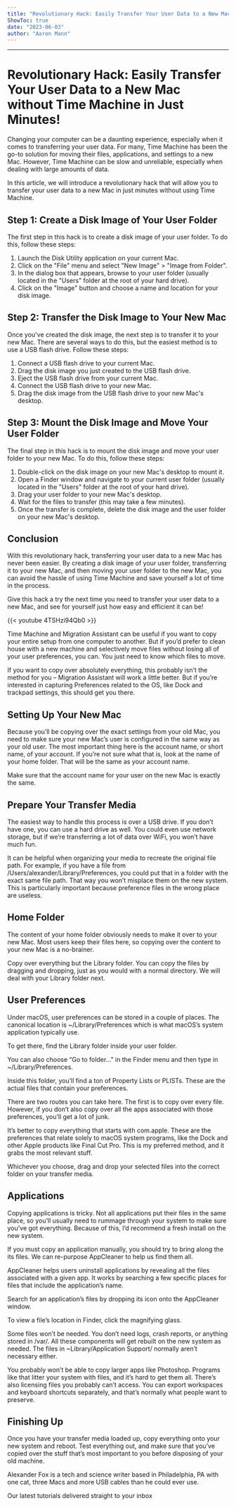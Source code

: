 ```yaml
---
title: "Revolutionary Hack: Easily Transfer Your User Data to a New Mac without Time Machine in Just Minutes!"
ShowToc: true 
date: "2023-06-03"
author: "Aaron Mann"
---
```

*****
# Revolutionary Hack: Easily Transfer Your User Data to a New Mac without Time Machine in Just Minutes!

Changing your computer can be a daunting experience, especially when it comes to transferring your user data. For many, Time Machine has been the go-to solution for moving their files, applications, and settings to a new Mac. However, Time Machine can be slow and unreliable, especially when dealing with large amounts of data.

In this article, we will introduce a revolutionary hack that will allow you to transfer your user data to a new Mac in just minutes without using Time Machine.

## Step 1: Create a Disk Image of Your User Folder

The first step in this hack is to create a disk image of your user folder. To do this, follow these steps:

1. Launch the Disk Utility application on your current Mac.
2. Click on the "File" menu and select "New Image" > "Image from Folder".
3. In the dialog box that appears, browse to your user folder (usually located in the "Users" folder at the root of your hard drive).
4. Click on the "Image" button and choose a name and location for your disk image.

## Step 2: Transfer the Disk Image to Your New Mac

Once you've created the disk image, the next step is to transfer it to your new Mac. There are several ways to do this, but the easiest method is to use a USB flash drive. Follow these steps:

1. Connect a USB flash drive to your current Mac.
2. Drag the disk image you just created to the USB flash drive.
3. Eject the USB flash drive from your current Mac.
4. Connect the USB flash drive to your new Mac.
5. Drag the disk image from the USB flash drive to your new Mac's desktop.

## Step 3: Mount the Disk Image and Move Your User Folder

The final step in this hack is to mount the disk image and move your user folder to your new Mac. To do this, follow these steps:

1. Double-click on the disk image on your new Mac's desktop to mount it.
2. Open a Finder window and navigate to your current user folder (usually located in the "Users" folder at the root of your hard drive).
3. Drag your user folder to your new Mac's desktop.
4. Wait for the files to transfer (this may take a few minutes).
5. Once the transfer is complete, delete the disk image and the user folder on your new Mac's desktop.

## Conclusion

With this revolutionary hack, transferring your user data to a new Mac has never been easier. By creating a disk image of your user folder, transferring it to your new Mac, and then moving your user folder to the new Mac, you can avoid the hassle of using Time Machine and save yourself a lot of time in the process.

Give this hack a try the next time you need to transfer your user data to a new Mac, and see for yourself just how easy and efficient it can be!

{{< youtube 4TSHzi94Qb0 >}} 



Time Machine and Migration Assistant can be useful if you want to copy your entire setup from one computer to another. But if you’d prefer to clean house with a new machine and selectively move files without losing all of your user preferences, you can. You just need to know which files to move.
 
If you want to copy over absolutely everything, this probably isn’t the method for you – Migration Assistant will work a little better. But if you’re interested in capturing Preferences related to the OS, like Dock and trackpad settings, this should get you there.
 
## Setting Up Your New Mac
 
Because you’ll be copying over the exact settings from your old Mac, you need to make sure your new Mac’s user is configured in the same way as your old user. The most important thing here is the account name, or short name, of your account. If you’re not sure what that is, look at the name of your home folder. That will be the same as your account name.
 

 
Make sure that the account name for your user on the new Mac is exactly the same.
 
## Prepare Your Transfer Media
 
The easiest way to handle this process is over a USB drive. If you don’t have one, you can use a hard drive as well. You could even use network storage, but if we’re transferring a lot of data over WiFi, you won’t have much fun.
 
It can be helpful when organizing your media to recreate the original file path. For example, if you have a file from /Users/alexander/Library/Preferences, you could put that in a folder with the exact same file path. That way you won’t misplace them on the new system. This is particularly important because preference files in the wrong place are useless.
 
## Home Folder
 
The content of your home folder obviously needs to make it over to your new Mac. Most users keep their files here, so copying over the content to your new Mac is a no-brainer.
 
Copy over everything but the Library folder. You can copy the files by dragging and dropping, just as you would with a normal directory. We will deal with your Library folder next.
 
## User Preferences
 
Under macOS, user preferences can be stored in a couple of places. The canonical location is ~/Library/Preferences which is what macOS’s system application typically use.
 
To get there, find the Library folder inside your user folder.
 
You can also choose “Go to folder…” in the Finder menu and then type in ~/Library/Preferences.
 
Inside this folder, you’ll find a ton of Property Lists or PLISTs. These are the actual files that contain your preferences.
 
There are two routes you can take here. The first is to copy over every file. However, if you don’t also copy over all the apps associated with those preferences, you’ll get a lot of junk.
 
It’s better to copy everything that starts with com.apple. These are the preferences that relate solely to macOS system programs, like the Dock and other Apple products like Final Cut Pro. This is my preferred method, and it grabs the most relevant stuff.
 
Whichever you choose, drag and drop your selected files into the correct folder on your transfer media.
 
## Applications
 
Copying applications is tricky. Not all applications put their files in the same place, so you’ll usually need to rummage through your system to make sure you’ve got everything. Because of this, I’d recommend a fresh install on the new system.
 
If you must copy an application manually, you should try to bring along the its files. We can re-purpose AppCleaner to help us find them all.
 
AppCleaner helps users uninstall applications by revealing all the files associated with a given app. It works by searching a few specific places for files that include the application’s name.
 
Search for an application’s files by dropping its icon onto the AppCleaner window.
 
To view a file’s location in Finder, click the magnifying glass.
 
Some files won’t be needed. You don’t need logs, crash reports, or anything stored in /var/. All these components will get rebuilt on the new system as needed. The files in ~Library/Application Support/ normally aren’t necessary either.
 
You probably won’t be able to copy larger apps like Photoshop. Programs like that litter your system with files, and it’s hard to get them all. There’s also licensing files you probably can’t access. You can export workspaces and keyboard shortcuts separately, and that’s normally what people want to preserve.
 
## Finishing Up
 
Once you have your transfer media loaded up, copy everything onto your new system and reboot. Test everything out, and make sure that you’ve copied over the stuff that’s most important to you before disposing of your old machine.
 
Alexander Fox is a tech and science writer based in Philadelphia, PA with one cat, three Macs and more USB cables than he could ever use.
 
Our latest tutorials delivered straight to your inbox




